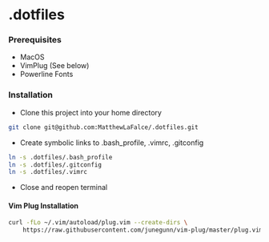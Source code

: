 # .dotfiles

### Prerequisites
- MacOS
- VimPlug (See below)
- Powerline Fonts

### Installation
- Clone this project into your home directory

``` bash
git clone git@github.com:MatthewLaFalce/.dotfiles.git
```

- Create symbolic links to .bash_profile, .vimrc, .gitconfig

``` bash
ln -s .dotfiles/.bash_profile
ln -s .dotfiles/.gitconfig
ln -s .dotfiles/.vimrc
```

- Close and reopen terminal

#### Vim Plug Installation

``` bash
curl -fLo ~/.vim/autoload/plug.vim --create-dirs \
    https://raw.githubusercontent.com/junegunn/vim-plug/master/plug.vim
```
